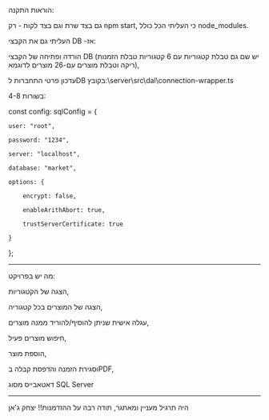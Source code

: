 הוראות התקנה: 

גם בצד שרת וגם בצד לקוח - רק npm start, כי העליתי הכל כולל node_modules.

העליתי גם את הקבצי DB -אז:

הורדה ופתיחה של הקבצי DB (יש שם גם טבלת קטגוריות עם 6 קטגוריות טבלת הזמנות ריקה וטבלת מוצרים עם-26 מוצרים לדוגמא), 

עדכון פרטי התחברות לDB בקובץ:\server\src\dal\connection-wrapper.ts

בשורות 4-8:

const config: sqlConfig = {

    user: "root",
    
    password: "1234",
    
    server: "localhost",
    
    database: "market",
    
    options: {
    
        encrypt: false,
        
        enableArithAbort: true,
        
        trustServerCertificate: true
        
    }
    
};

 ________________________________________________
 מה יש בפרויקט:
 
 הצגה של הקטגוריות,
 
 הצגה של המוצרים בכל קטגוריה,
 
 עגלה אישית שניתן להוסיף/להוריד ממנה מוצרים,
 
 חיפוש מוצרים פעיל,
 
 הוספת מוצר,
 
 וסגירת הזמנה והדפסת קבלה בPDF,
 
 דאטאבייס מסוג SQL Server
 
_____________________________________

היה תרגיל מעניין ומאתגר, תודה רבה על ההזדמנות!!
יצחק ג'אן
